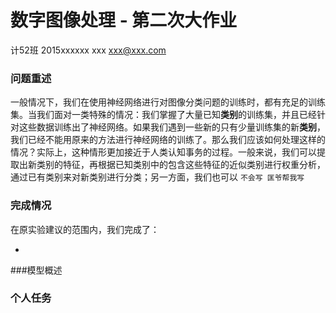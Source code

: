 # 数字图像处理 - 第二次大作业

计52班 2015xxxxxx xxx xxx@xxx.com



### 问题重述

​	一般情况下，我们在使用神经网络进行对图像分类问题的训练时，都有充足的训练集。当我们面对一类特殊的情况：我们掌握了大量已知**类别**的训练集，并且已经针对这些数据训练出了神经网络。如果我们遇到一些新的只有少量训练集的新**类别**，我们已经不能用原来的方法进行神经网络的训练了。那么我们应该如何处理这样的情况？实际上，这种情形更加接近于人类认知事务的过程。一般来说，我们可以提取出新类别的特征，再根据已知类别中的包含这些特征的近似类别进行权重分析，通过已有类别来对新类别进行分类；另一方面，我们也可以 ``不会写 匡爷帮我写``

### 完成情况

在原实验建议的范围内，我们完成了：

- 

###模型概述



### 个人任务


